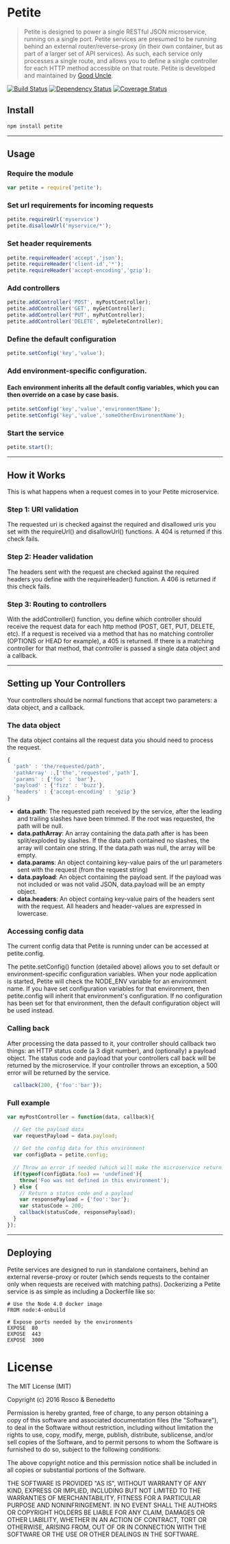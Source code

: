 # Petite

> Petite is designed to power a single RESTful JSON microservice, running on a single port. Petite services are presumed to be running behind an external router/reverse-proxy (in their own container, but as part of a larger set of API services). As such, each service only processes a single route, and allows you to define a single controller for each HTTP method accessible on that route. Petite is developed and maintained by [Good Uncle](http://gooduncle.com).

[![Build Status](https://travis-ci.org/GoodUncleFood/petite.svg?branch=master)](https://travis-ci.org/GoodUncleFood/petite)
[![Dependency Status](https://gemnasium.com/GoodUncleFood/petite.svg)](https://gemnasium.com/GoodUncleFood/petite)
[![Coverage Status](https://coveralls.io/repos/github/GoodUncleFood/petite/badge.svg?branch=master)](https://coveralls.io/github/GoodUncleFood/petite?branch=master)

## Install

```bash
npm install petite
```

-----

## Usage

### Require the module

```js
var petite = require('petite');
```

### Set url requirements for incoming requests

```js
petite.requireUrl('myservice')
petite.disallowUrl('myservice/*');
```

### Set header requirements

```js
petite.requireHeader('accept','json');
petite.requireHeader('client-id','*');
petite.requireHeader('accept-encoding','gzip');
```

### Add controllers

```js
petite.addController('POST', myPostController);
petite.addController('GET', myGetController);
petite.addController('PUT', myPutController);
petite.addController('DELETE', myDeleteController);
```

### Define the default configuration

```js
petite.setConfig('key','value');
```

### Add environment-specific configuration.
#### Each environment inherits all the default config variables, which you can then override on a case by case basis.

```js
petite.setConfig('key','value','environmentName');
petite.setConfig('key','value','someOtherEnvironentName');
```

### Start the service

```js
petite.start();
```


-----



## How it Works

This is what happens when a request comes in to your Petite microservice.

### Step 1: URI validation
The requested uri is checked against the required and disallowed uris you set with the requireUrl() and disallowUrl() functions. A 404 is returned if this check fails.

### Step 2: Header validation
The headers sent with the request are checked against the required headers you define with the requireHeader() function. A 406 is returned if this check fails.

### Step 3: Routing to controllers
With the addController() function, you define which controller should receive the request data for each http method (POST, GET, PUT, DELETE, etc). If a request is received via a method that has no matching controller (OPTIONS or HEAD for example), a 405 is returned. If there is a matching controller for that method, that controller is passed a single data object and a callback. 



-----



## Setting up Your Controllers
Your controllers should be normal functions that accept two parameters: a data object, and a callback.

### The data object
The data object contains all the request data you should need to process the request.

```js
{
  'path' : 'the/requested/path',
  'pathArray' :,['the','requested','path'],
  'params' : {'foo' : 'bar'},
  'payload' : {'fizz' : 'buzz'},
  'headers' : {'accept-encoding' : 'gzip'}
}
```

* **data.path**: The requested path received by the service, after the leading and trailing slashes have been trimmed. If the root was requested, the path will be null.
* **data.pathArray**: An array containing the data.path after is has been split/exploded by slashes. If the data.path contained no slashes, the array will contain one string. If the data.path was null, the array will be empty.
* **data.params**: An object containing key-value pairs of the url parameters sent with the request (from the request string)
* **data.payload**: An object containing the payload sent. If the payload was not included or was not valid JSON, data.payload will be an empty object.
* **data.headers**: An object containg key-value pairs of the headers sent with the request. All headers and header-values are expressed in lowercase.

### Accessing config data

The current config data that Petite is running under can be accessed at petite.config.

The petite.setConfig() function (detailed above) allows you to set default or environment-specific configuration variables. When your node application is started, Petite will check the NODE_ENV variable for an environment name. If you have set configuration variables for that environment, then petite.config will inherit that environment's configuration. If no configuration  has been set for that environment, then the default configuration object will be used instead.

### Calling back

After processing the data passed to it, your controller should callback two things: an HTTP status code (a 3 digit number), and (optionally) a payload object. The status code and payload that your controllers call back will be returned by the microservice. If your controller throws an exception, a 500 error will be returned by the service.

```js
  callback(200, {'foo':'bar'});
```

### Full example

```js
var myPostController = function(data, callback){

  // Get the payload data
  var requestPayload = data.payload;
  
  // Get the config data for this environment
  var configData = petite.config;
  
  // Throw an error if needed (which will make the microservice return a 500)
  if(typeof(configData.foo) == 'undefined'){
    throw('Foo was not defined in this environment');
  } else {
    // Return a status code and a payload
    var responsePayload = {'foo':'bar'};
    var statusCode = 200;
    callback(statusCode, responsePayload);
  }
});
```



-----




## Deploying

Petite services are designed to run in standalone containers, behind an external reverse-proxy or router (which sends requests to the container only when requests are received with matching paths). Dockerizing a Petite service is as simple as including a Dockerfile like so:

```
# Use the Node 4.0 docker image
FROM node:4-onbuild

# Expose ports needed by the environments
EXPOSE  80
EXPOSE  443
EXPOSE  3000
```

# License

The MIT License (MIT)

Copyright (c) 2016 Rosco & Benedetto

Permission is hereby granted, free of charge, to any person obtaining a copy
of this software and associated documentation files (the "Software"), to deal
in the Software without restriction, including without limitation the rights
to use, copy, modify, merge, publish, distribute, sublicense, and/or sell
copies of the Software, and to permit persons to whom the Software is
furnished to do so, subject to the following conditions:

The above copyright notice and this permission notice shall be included in all
copies or substantial portions of the Software.

THE SOFTWARE IS PROVIDED "AS IS", WITHOUT WARRANTY OF ANY KIND, EXPRESS OR
IMPLIED, INCLUDING BUT NOT LIMITED TO THE WARRANTIES OF MERCHANTABILITY,
FITNESS FOR A PARTICULAR PURPOSE AND NONINFRINGEMENT. IN NO EVENT SHALL THE
AUTHORS OR COPYRIGHT HOLDERS BE LIABLE FOR ANY CLAIM, DAMAGES OR OTHER
LIABILITY, WHETHER IN AN ACTION OF CONTRACT, TORT OR OTHERWISE, ARISING FROM,
OUT OF OR IN CONNECTION WITH THE SOFTWARE OR THE USE OR OTHER DEALINGS IN THE
SOFTWARE.







